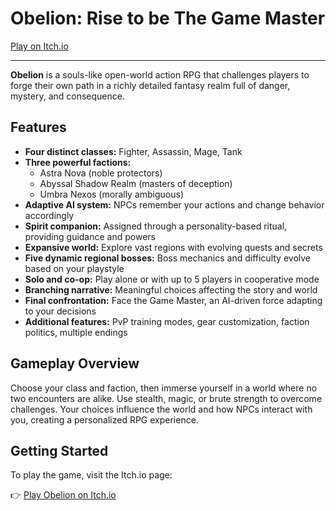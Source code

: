 # Obelion: Rise to be The Game Master

[Play on Itch.io](https://mohamedelshab.itch.io/obleion)

---

**Obelion** is a souls-like open-world action RPG that challenges players to forge their own path in a richly detailed fantasy realm full of danger, mystery, and consequence.

## Features

- **Four distinct classes:** Fighter, Assassin, Mage, Tank  
- **Three powerful factions:**  
  - Astra Nova (noble protectors)  
  - Abyssal Shadow Realm (masters of deception)  
  - Umbra Nexos (morally ambiguous)  
- **Adaptive AI system:** NPCs remember your actions and change behavior accordingly  
- **Spirit companion:** Assigned through a personality-based ritual, providing guidance and powers  
- **Expansive world:** Explore vast regions with evolving quests and secrets  
- **Five dynamic regional bosses:** Boss mechanics and difficulty evolve based on your playstyle  
- **Solo and co-op:** Play alone or with up to 5 players in cooperative mode  
- **Branching narrative:** Meaningful choices affecting the story and world  
- **Final confrontation:** Face the Game Master, an AI-driven force adapting to your decisions  
- **Additional features:** PvP training modes, gear customization, faction politics, multiple endings  

## Gameplay Overview

Choose your class and faction, then immerse yourself in a world where no two encounters are alike. Use stealth, magic, or brute strength to overcome challenges. Your choices influence the world and how NPCs interact with you, creating a personalized RPG experience.

## Getting Started

To play the game, visit the Itch.io page:

👉 [Play Obelion on Itch.io](https://mohamedelshab.itch.io/obleion)
